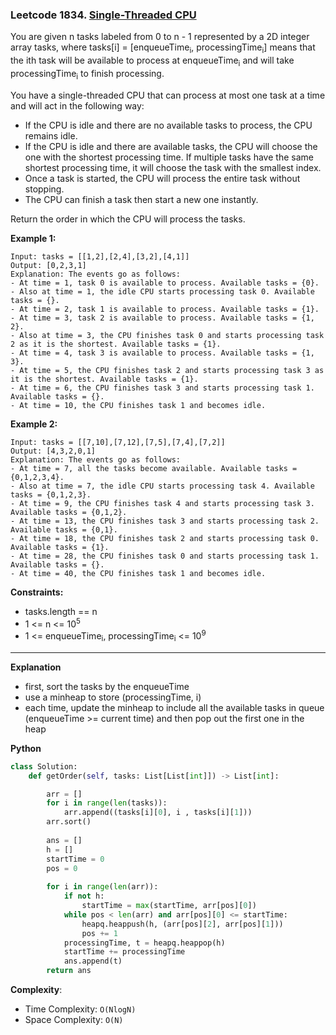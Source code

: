 ### Leetcode 1834. [Single-Threaded CPU](https://leetcode.com/problems/single-threaded-cpu/)
You are given n tasks labeled from 0 to n - 1 represented by a 2D integer array tasks, where tasks[i] = [enqueueTime<sub>i</sub>, processingTime<sub>i</sub>] means that the ith task will be available to process at enqueueTime<sub>i</sub> and will take processingTime<sub>i</sub> to finish processing.

You have a single-threaded CPU that can process at most one task at a time and will act in the following way:

- If the CPU is idle and there are no available tasks to process, the CPU remains idle.
- If the CPU is idle and there are available tasks, the CPU will choose the one with the shortest processing time. If multiple tasks have the same shortest processing time, it will choose the task with the smallest index.
- Once a task is started, the CPU will process the entire task without stopping.
- The CPU can finish a task then start a new one instantly.

Return the order in which the CPU will process the tasks.

**Example 1:**

```
Input: tasks = [[1,2],[2,4],[3,2],[4,1]]
Output: [0,2,3,1]
Explanation: The events go as follows: 
- At time = 1, task 0 is available to process. Available tasks = {0}.
- Also at time = 1, the idle CPU starts processing task 0. Available tasks = {}.
- At time = 2, task 1 is available to process. Available tasks = {1}.
- At time = 3, task 2 is available to process. Available tasks = {1, 2}.
- Also at time = 3, the CPU finishes task 0 and starts processing task 2 as it is the shortest. Available tasks = {1}.
- At time = 4, task 3 is available to process. Available tasks = {1, 3}.
- At time = 5, the CPU finishes task 2 and starts processing task 3 as it is the shortest. Available tasks = {1}.
- At time = 6, the CPU finishes task 3 and starts processing task 1. Available tasks = {}.
- At time = 10, the CPU finishes task 1 and becomes idle.
```

**Example 2:**

```
Input: tasks = [[7,10],[7,12],[7,5],[7,4],[7,2]]
Output: [4,3,2,0,1]
Explanation: The events go as follows:
- At time = 7, all the tasks become available. Available tasks = {0,1,2,3,4}.
- Also at time = 7, the idle CPU starts processing task 4. Available tasks = {0,1,2,3}.
- At time = 9, the CPU finishes task 4 and starts processing task 3. Available tasks = {0,1,2}.
- At time = 13, the CPU finishes task 3 and starts processing task 2. Available tasks = {0,1}.
- At time = 18, the CPU finishes task 2 and starts processing task 0. Available tasks = {1}.
- At time = 28, the CPU finishes task 0 and starts processing task 1. Available tasks = {}.
- At time = 40, the CPU finishes task 1 and becomes idle.
```

**Constraints:**

- tasks.length == n
- 1 <= n <= 10<sup>5</sup>
- 1 <= enqueueTime<sub>i</sub>, processingTime<sub>i</sub> <= 10<sup>9</sup>

******************************
**Explanation**
- first, sort the tasks by the enqueueTime
- use a minheap to store (processingTime, i)
- each time, update the minheap to include all the available tasks in queue (enqueueTime >= current time) and then pop out the first one in the heap


**Python**

```python
class Solution:
    def getOrder(self, tasks: List[List[int]]) -> List[int]:

        arr = []
        for i in range(len(tasks)):
            arr.append((tasks[i][0], i , tasks[i][1]))
        arr.sort()
        
        ans = []
        h = []
        startTime = 0
        pos = 0
        
        for i in range(len(arr)):
            if not h:
                startTime = max(startTime, arr[pos][0])
            while pos < len(arr) and arr[pos][0] <= startTime:
                heapq.heappush(h, (arr[pos][2], arr[pos][1]))
                pos += 1
            processingTime, t = heapq.heappop(h)
            startTime += processingTime
            ans.append(t)
        return ans
```

**Complexity**:

- Time Complexity: ```O(NlogN)```
- Space Complexity: ```O(N)```
